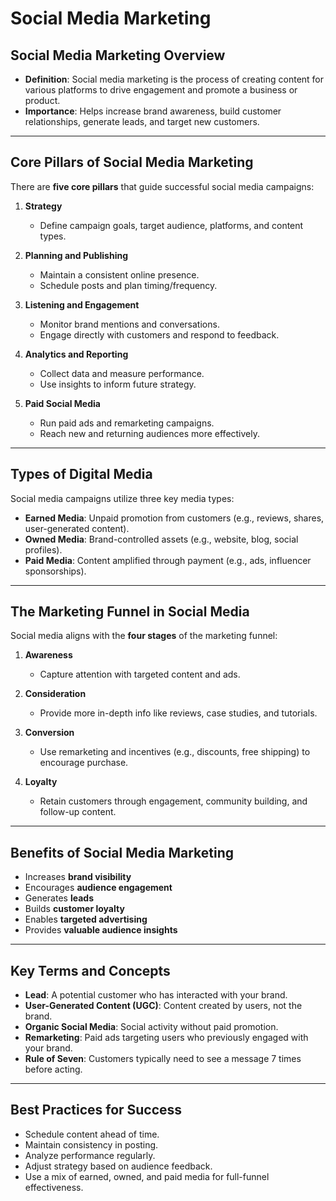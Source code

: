 # Social Media Marketing

## Social Media Marketing Overview
- **Definition**: Social media marketing is the process of creating content for various platforms to drive engagement and promote a business or product.
- **Importance**: Helps increase brand awareness, build customer relationships, generate leads, and target new customers.

---

## Core Pillars of Social Media Marketing
There are **five core pillars** that guide successful social media campaigns:

1. **Strategy**
   - Define campaign goals, target audience, platforms, and content types.

2. **Planning and Publishing**
   - Maintain a consistent online presence.
   - Schedule posts and plan timing/frequency.

3. **Listening and Engagement**
   - Monitor brand mentions and conversations.
   - Engage directly with customers and respond to feedback.

4. **Analytics and Reporting**
   - Collect data and measure performance.
   - Use insights to inform future strategy.

5. **Paid Social Media**
   - Run paid ads and remarketing campaigns.
   - Reach new and returning audiences more effectively.

---

## Types of Digital Media
Social media campaigns utilize three key media types:

- **Earned Media**: Unpaid promotion from customers (e.g., reviews, shares, user-generated content).
- **Owned Media**: Brand-controlled assets (e.g., website, blog, social profiles).
- **Paid Media**: Content amplified through payment (e.g., ads, influencer sponsorships).

---

## The Marketing Funnel in Social Media
Social media aligns with the **four stages** of the marketing funnel:

1. **Awareness**
   - Capture attention with targeted content and ads.

2. **Consideration**
   - Provide more in-depth info like reviews, case studies, and tutorials.

3. **Conversion**
   - Use remarketing and incentives (e.g., discounts, free shipping) to encourage purchase.

4. **Loyalty**
   - Retain customers through engagement, community building, and follow-up content.

---

## Benefits of Social Media Marketing
- Increases **brand visibility**
- Encourages **audience engagement**
- Generates **leads**
- Builds **customer loyalty**
- Enables **targeted advertising**
- Provides **valuable audience insights**

---

## Key Terms and Concepts
- **Lead**: A potential customer who has interacted with your brand.
- **User-Generated Content (UGC)**: Content created by users, not the brand.
- **Organic Social Media**: Social activity without paid promotion.
- **Remarketing**: Paid ads targeting users who previously engaged with your brand.
- **Rule of Seven**: Customers typically need to see a message 7 times before acting.

---

## Best Practices for Success
- Schedule content ahead of time.
- Maintain consistency in posting.
- Analyze performance regularly.
- Adjust strategy based on audience feedback.
- Use a mix of earned, owned, and paid media for full-funnel effectiveness.

